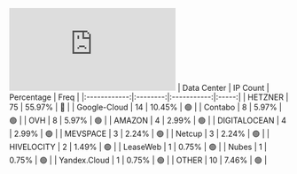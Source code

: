 ![Diagramm](https://github.com/obajay/StateSync-snapshots/blob/main/Projects/Umee/1/README.md)
| Data Center | IP Count | Percentage | Freq |
|:------------:|:--------:|:-----------:|:-----:|
| HETZNER | 75 | 55.97% | 🔴 |
| Google-Cloud | 14 | 10.45% | 🟢 |
| Contabo | 8 | 5.97% | 🟢 |
| OVH | 8 | 5.97% | 🟢 |
| AMAZON | 4 | 2.99% | 🟢 |
| DIGITALOCEAN | 4 | 2.99% | 🟢 |
| MEVSPACE | 3 | 2.24% | 🟢 |
| Netcup | 3 | 2.24% | 🟢 |
| HIVELOCITY | 2 | 1.49% | 🟢 |
| LeaseWeb | 1 | 0.75% | 🟢 |
| Nubes | 1 | 0.75% | 🟢 |
| Yandex.Cloud | 1 | 0.75% | 🟢 |
| OTHER | 10 | 7.46% | 🟢 |